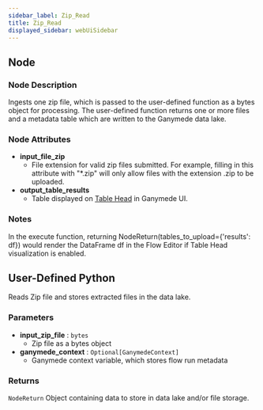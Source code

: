 ```yaml
---
sidebar_label: Zip_Read
title: Zip_Read
displayed_sidebar: webUiSidebar
---
```


## Node

### Node Description

Ingests one zip file, which is passed to the user-defined function as a bytes object
for processing.  The user-defined function returns one or more files and a metadata table
which are written to the Ganymede data lake.

### Node Attributes

- **input_file_zip**
  - File extension for valid zip files submitted.  For example, filling in this attribute with "*.zip" will only allow files with the extension .zip to be uploaded.
- **output_table_results**
  - Table displayed on [Table Head](https://docs.ganymede.bio/app/intro/Concepts#table-head) in Ganymede UI.

### Notes

In the execute function, returning NodeReturn(tables_to_upload=\{'results': df\}) would render the DataFrame df in the Flow Editor if Table Head visualization is enabled.

## User-Defined Python

Reads Zip file and stores extracted files in the data lake.

### Parameters

- **input_zip_file** : `bytes`
  - Zip file as a bytes object
- **ganymede_context** : `Optional[GanymedeContext]`
  - Ganymede context variable, which stores flow run metadata

### Returns

`NodeReturn`
  Object containing data to store in data lake and/or file storage.
